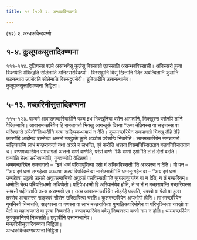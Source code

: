 ```yaml
---
title: ११ (१२) २. अन्धकविन्दवग्गो

---
```

(१२) २. अन्धकविन्दवग्गो  


## १-४. कुलूपकसुत्तादिवण्णना

१११-११४. दुतियस्स पठमे असन्थवेसु कुलेसु विस्सासो एतस्साति असन्थवविस्सासी। अनिस्सरो हुत्वा विकप्पेति संविदहति सीलेनाति अनिस्सरविकप्पी। विस्सट्ठानि विसुं खित्तानि भेदेन अवत्थितानि कुलानि घटनत्थाय उपसेवति सीलेनाति विस्सट्ठुपसेवी। दुतियादीनि उत्तानत्थानेव।  
कुलूपकसुत्तादिवण्णना निट्ठिता।  


## ५-१३. मच्छरिनीसुत्तादिवण्णना

११५-१२३. पञ्चमे आवासमच्छरियादीनि पञ्च इध भिक्खुनिया वसेन आगतानि, भिक्खुस्स वसेनपि तानि वेदितब्बानि। आवासमच्छरियेन हि समन्नागतो भिक्खु आगन्तुकं दिस्वा ‘‘एत्थ चेतियस्स वा सङ्घस्स वा परिक्खारो ठपितो’’तिआदीनि वत्वा सङ्घिकआवासं न देति। कुलमच्छरियेन समन्नागतो भिक्खु तेहि तेहि कारणेहि आदीनवं दस्सेत्वा अत्तनो उपट्ठाके कुले अञ्ञेसं पवेसम्पि निवारेति। लाभमच्छरियेन समन्नागतो सङ्घिकम्पि लाभं मच्छरायन्तो यथा अञ्ञे न लभन्ति, एवं करोति अत्तना विसमनिस्सितताय बलवनिस्सितताय च। वण्णमच्छरियेन समन्नागतो अत्तनो वण्णं वण्णेति, परेसं वण्णे ‘‘किं वण्णो एसो’’ति तं तं दोसं वदति। वण्णोति चेत्थ सरीरवण्णोपि, गुणवण्णोपि वेदितब्बो।  
धम्ममच्छरियेन समन्नागतो – ‘‘इमं धम्मं परियापुणित्वा एसो मं अभिभविस्सती’’ति अञ्ञस्स न देति। यो पन – ‘‘अयं इमं धम्मं उग्गहेत्वा अञ्ञथा अत्थं विपरिवत्तेत्वा नासेस्सती’’ति धम्मनुग्गहेन वा – ‘‘अयं इमं धम्मं उग्गहेत्वा उद्धतो उन्नळो अवूपसन्तचित्तो अपुञ्ञं पसविस्सती’’ति पुग्गलानुग्गहेन वा न देति, न तं मच्छरियम्। धम्मोति चेत्थ परियत्तिधम्मो अधिप्पेतो। पटिवेधधम्मो हि अरियानंयेव होति, ते च नं न मच्छरायन्ति मच्छरियस्स सब्बसो पहीनत्ताति तस्स असम्भवो एव। तत्थ आवासमच्छरियेन लोहगेहे पच्चति, यक्खो वा पेतो वा हुत्वा तस्सेव आवासस्स सङ्कारं सीसेन उक्खिपित्वा चरति। कुलमच्छरियेन अप्पभोगो होति। लाभमच्छरियेन गूथनिरये निब्बत्तति, सङ्घस्स वा गणस्स वा लाभं मच्छरायित्वा पुग्गलिकपरिभोगेन वा परिभुञ्जित्वा यक्खो वा पेतो वा महाअजगरो वा हुत्वा निब्बत्तति। वण्णमच्छरियेन भवेसु निब्बत्तस्स वण्णो नाम न होति। धम्ममच्छरियेन कुक्कुळनिरये निब्बत्तति। छट्ठादीनि उत्तानत्थानेव।  
मच्छरिनीसुत्तादिवण्णना निट्ठिता।  
अन्धकविन्दवग्गवण्णना निट्ठिता।  
